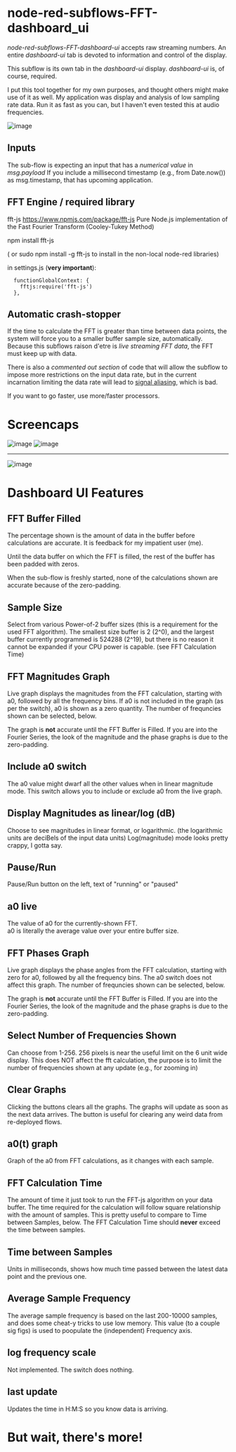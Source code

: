 # node-red-subflows-FFT-dashboard_ui
*node-red-subflows-FFT-dashboard-ui* accepts raw streaming numbers.  An entire *dashboard-ui* tab is devoted to information and control of the display.

This subflow is its own tab in the *dashboard-ui* display. *dashboard-ui* is, of course, required.

I put this tool together for my own purposes, and thought others might make use of it as well.  My application was display and analysis of low sampling rate data.  Run it as fast as you can, but I haven't even tested this at audio frequencies.

![image](https://user-images.githubusercontent.com/105139648/174423989-e5be3121-467b-4e9e-828d-8a1541ec9d47.png)

## Inputs

  The sub-flow is expecting an input that has a *numerical value* in *msg.payload*
  If you include a millisecond timestamp (e.g., from Date.now()) as msg.timestamp, that has upcoming application.

## FFT Engine / required library

  fft-js     https://www.npmjs.com/package/fft-js
  Pure Node.js implementation of the Fast Fourier Transform (Cooley-Tukey Method)

  npm install fft-js
  
  ( or sudo npm install -g fft-js to install in the non-local node-red libraries)

  in settings.js (**very important**):

      functionGlobalContext: {
        fftjs:require('fft-js')
      },

## Automatic crash-stopper

If the time to calculate the FFT is greater than time between data points, the system
will force you to a smaller buffer sample size, automatically.  Because this subflows 
raison d'etre is *live streaming FFT data*, the FFT must keep up with data.

There is also a *commented out section* of code that will allow the subflow to impose
more restrictions on the input data rate, but in the current incarnation limiting the 
data rate will lead to [signal aliasing](https://en.wikipedia.org/wiki/Aliasing), which is bad. 

If you want to go faster, use more/faster processors.

# Screencaps

![image](https://user-images.githubusercontent.com/105139648/174211742-bc2c1930-5828-4054-97e7-32734d1f83f6.png)  ![image](https://user-images.githubusercontent.com/105139648/174219573-93fec829-8300-4528-ba9d-27002a74abc2.png)

--------------------------------

![image](https://user-images.githubusercontent.com/105139648/174221099-20035e2b-87c9-498e-a23e-f98889e1f722.png)


# Dashboard UI Features

## FFT Buffer Filled

  The percentage shown is the amount of data in the buffer before calculations are accurate.
  It is feedback for my impatient user (me).

  Until the data buffer on which the FFT is filled, the rest of the buffer has been
  padded with zeros.

  When the sub-flow is freshly started, none of the calculations shown are accurate because
  of the zero-padding.

## Sample Size

  Select from various Power-of-2 buffer sizes (this is a requirement for the used FFT algorithm).
  The smallest size buffer is 2 (2^0), and the largest buffer currently programmed is 524288 (2^19),
  but there is no reason it cannot be expanded if your CPU power is capable. (see FFT Calculation Time)

## FFT Magnitudes Graph

  Live graph displays the magnitudes from the FFT calculation, starting with a0, followed by
  all the frequency bins.  If a0 is not included in the graph (as per the switch), a0 is shown as a zero 
  quantity.  The number of frequncies shown can be selected, below.

  The graph is **not** accurate until the FFT Buffer is Filled.  If you are into the Fourier
  Series, the look of the magnitude and the phase graphs is due to the zero-padding.

## Include a0 switch

  The a0 value might dwarf all the other values when in linear magnitude mode.
  This switch allows you to include or exclude a0 from the live graph.

## Display Magnitudes as linear/log (dB<units>)
  
  Choose to see magnitudes in linear format, or logarithmic.
  (the logarithmic units are deciBels of the input data units)
  Log(magnitude) mode looks pretty crappy, I gotta say.

## Pause/Run
  
  Pause/Run button on the left, text of "running" or "paused"
  
## a0 live
 
  The value of a0 for the currently-shown FFT.  
  a0 is literally the average value over your entire buffer size.
  
## FFT Phases Graph
  
  Live graph displays the phase angles from the FFT calculation, starting with zero for a0, followed by
  all the frequency bins.  The a0 switch does not affect this graph. 
  The number of frequncies shown can be selected, below.
  
  The graph is **not** accurate until the FFT Buffer is Filled.  If you are into the Fourier
  Series, the look of the magnitude and the phase graphs is due to the zero-padding.
  
## Select Number of Frequencies Shown
  
  Can choose from 1-256.   256 pixels is near the useful limit on the 6 unit wide display.
  This does NOT affect the fft calculation, the purpose is to limit the number of frequencies
  shown at any update (e.g., for zooming in)
  
## Clear Graphs
  
  Clicking the buttons clears all the graphs.  The graphs will update as soon as the next
  data arrives.  The button is useful for clearing any weird data from re-deployed flows.

## a0(t) graph
  
  Graph of the a0 from FFT calculations, as it changes with each sample.
 
## FFT Calculation Time
  
  The amount of time it just took to run the FFT-js algorithm on your data buffer.  The time required
  for the calculation will follow square relationship with the amount of samples.  This is pretty
  useful to compare to Time between Samples, below.  The FFT Calculation Time should **never** exceed the
  time between samples.
  
## Time between Samples
  
  Units in milliseconds, shows how much time passed between the latest data point and the previous one.  
  
## Average Sample Frequency
  
  The average sample frequency is based on the last 200-10000 samples, and does some cheat-y tricks to
  use low memory.  This value (to a couple sig figs) is used to poopulate the (independent) Frequency axis.
  
## log frequency scale
  
  Not implemented.  The switch does nothing.
  
## last update
  
  Updates the time in H:M:S so you know data is arriving.


  

# But wait, there's more!
  
